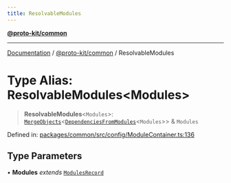 ```yaml
---
title: ResolvableModules
---
```


[**@proto-kit/common**](../README.md)

***

[Documentation](../../../README.md) / [@proto-kit/common](../README.md) / ResolvableModules

# Type Alias: ResolvableModules\<Modules\>

> **ResolvableModules**\<`Modules`\>: [`MergeObjects`](MergeObjects.md)\<[`DependenciesFromModules`](DependenciesFromModules.md)\<`Modules`\>\> & `Modules`

Defined in: [packages/common/src/config/ModuleContainer.ts:136](https://github.com/proto-kit/framework/blob/4d6b3b6da51b3edee0fbf25ce72c1f59ec61e891/packages/common/src/config/ModuleContainer.ts#L136)

## Type Parameters

• **Modules** *extends* [`ModulesRecord`](../interfaces/ModulesRecord.md)
